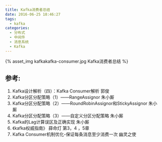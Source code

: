 ```yaml
---
title: Kafka消费者总结
date: 2016-06-25 18:46:27
tags:
  - kafka  
categories:
  - 分布式
  - 中间件 
  - 消息系统
  - Kafka   
---
```


{% asset_img  kafkakafka-consumer.jpg  Kafka消费者总结 %}

## 参考:

1. Kafka设计解析（四）：Kafka Consumer解析 郭俊
2. Kafka分区分配策略（1）——RangeAssignor 朱小厮
3. Kafka分区分配策略（2）——RoundRobinAssignor和StickyAssignor 朱小厮
4. Kafka分区分配策略（3）——自定义分区分配策略 朱小厮
5. Kafka的Lag计算误区及正确实现 朱小厮
6. 《kafka权威指南》 薛命灯 第3，4 ，5章
7. Kafka Consumer机制优化-保证每条消息至少消费一次 幽灵之使


